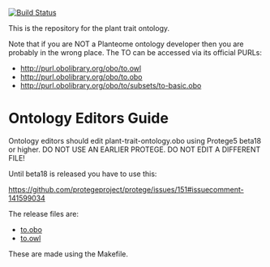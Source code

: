 [![Build Status](https://travis-ci.org/Planteome/plant-trait-ontology.svg?branch=master)](https://travis-ci.org/Planteome/plant-trait-ontology)

This is the repository for the plant trait ontology.

Note that if you are NOT a Planteome ontology developer then you are
probably in the wrong place. The TO can be accessed via its official
PURLs:

 * http://purl.obolibrary.org/obo/to.owl
 * http://purl.obolibrary.org/obo/to.obo
 * http://purl.obolibrary.org/obo/to/subsets/to-basic.obo

# Ontology Editors Guide

Ontology editors should edit plant-trait-ontology.obo using Protege5
beta18 or higher. DO NOT USE AN EARLIER PROTEGE. DO NOT EDIT A
DIFFERENT FILE!

Until beta18 is released you have to use this:

https://github.com/protegeproject/protege/issues/151#issuecomment-141599034

The release files are:

 * [to.obo](to.obo)
 * [to.owl](to.owl)

These are made using the Makefile.





